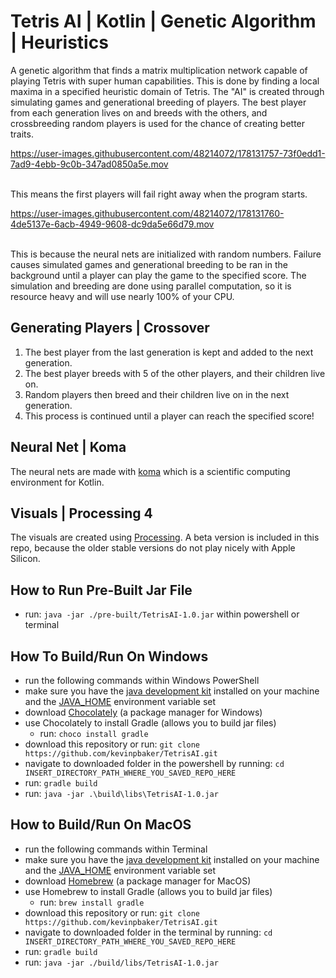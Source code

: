 # Tetris AI | Kotlin | Genetic Algorithm | Heuristics

A genetic algorithm that finds a matrix multiplication network capable of playing Tetris with super human capabilities. This is done by finding a local maxima in a specified heuristic domain of Tetris. The "AI" is created through simulating games and generational breeding of players. The best player from each generation lives on and breeds with the others, and crossbreeding random players is used for the chance of creating better traits.

https://user-images.githubusercontent.com/48214072/178131757-73f0edd1-7ad9-4ebb-9c0b-347ad0850a5e.mov

<br />This means the first players will fail right away when the program starts.

https://user-images.githubusercontent.com/48214072/178131760-4de5137e-6acb-4949-9608-dc9da5e66d79.mov

<br />This is because the neural nets are initialized with random numbers. Failure causes simulated games and generational breeding to be ran in the background until a player can play the game to the specified score. The simulation and breeding are done using parallel computation, so it is resource heavy and will use nearly 100% of your CPU.

## Generating Players | Crossover
1) The best player from the last generation is kept and added to the next generation.
2) The best player breeds with 5 of the other players, and their children live on.
3) Random players then breed and their children live on in the next generation.
4) This process is continued until a player can reach the specified score!

## Neural Net | Koma
The neural nets are made with [koma](https://github.com/kyonifer/koma) which is a scientific computing environment for Kotlin.

## Visuals | Processing 4
The visuals are created using [Processing](https://processing.org/). A beta version is included in this repo, because the older stable versions do not play nicely with Apple Silicon.

## How to Run Pre-Built Jar File
- run: `java -jar ./pre-built/TetrisAI-1.0.jar` within powershell or terminal

## How To Build/Run On Windows
- run the following commands within Windows PowerShell
- make sure you have the [java development kit](https://dev.java/download/) installed on your machine and the [JAVA_HOME](https://docs.oracle.com/en/cloud/saas/enterprise-performance-management-common/diepm/epm_set_java_home_104x6dd63633_106x6dd6441c.html) environment variable set
- download [Chocolately](https://chocolatey.org/install) (a package manager for Windows)
- use Chocolately to install Gradle (allows you to build jar files)
  - run: `choco install gradle`
- download this repository or run: `git clone https://github.com/kevinpbaker/TetrisAI.git`
- navigate to downloaded folder in the powershell by running: `cd INSERT_DIRECTORY_PATH_WHERE_YOU_SAVED_REPO_HERE`
- run: `gradle build`
- run: `java -jar .\build\libs\TetrisAI-1.0.jar`

## How to Build/Run On MacOS
- run the following commands within Terminal
- make sure you have the [java development kit](https://dev.java/download/) installed on your machine and the [JAVA_HOME](https://docs.oracle.com/en/cloud/saas/enterprise-performance-management-common/diepm/epm_set_java_home_104x6dd63633_106x6dd6441c.html) environment variable set
- download [Homebrew](https://brew.sh/) (a package manager for MacOS)
- use Homebrew to install Gradle (allows you to build jar files)
  - run: `brew install gradle`
- download this repository or run: `git clone https://github.com/kevinpbaker/TetrisAI.git`
- navigate to downloaded folder in the terminal by running: `cd INSERT_DIRECTORY_PATH_WHERE_YOU_SAVED_REPO_HERE`
- run: `gradle build`
- run: `java -jar ./build/libs/TetrisAI-1.0.jar`
